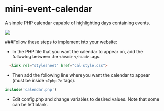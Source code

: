 # mini-event-calendar
A simple PHP calendar capable of highlighting days containing events. 

![](http://i.imgur.com/s2zlu3w.png)



###Follow these steps to implement into your website:

* In the PHP file that you want the calendar to appear on, add the following between the `<head>` `</head>` tags.
```html
  <link rel="stylesheet" href="cal-style.css">
```
* Then add the following line where you want the calendar to appear (must be inside `<?php` `?>` tags).
```php
include('calendar.php')
```
* Edit config.php and change variables to desired values. Note that some can be left blank.
